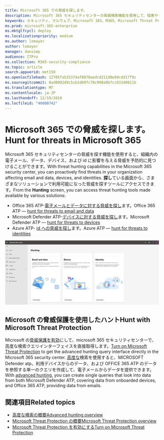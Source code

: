 ```yaml
---
title: Microsoft 365 での脅威を探します。
description: Microsoft 365 セキュリティセンターの脅威検索機能を使用して、侵害やその他の脅威を事前に検索する
keywords: セキュリティ、マルウェア、Microsoft 365、M365、Microsoft Threat Protection、MTP、セキュリティセンター、ハント、脅威探し、cyberthreat 検索、Microsoft Defender ATP、Office 365 ATP、Azure ATP、高度な検索
ms.prod: microsoft-365-enterprise
ms.mktglfcycl: deploy
ms.localizationpriority: medium
ms.author: lomayor
author: lomayor
manager: dansimp
audience: ITPro
ms.collection: M365-security-compliance
ms.topic: article
search.appverid: met150
ms.openlocfilehash: 12705fa525374af8870aedcd211d8e9dcdd17f9c
ms.sourcegitcommit: 0ad0092d9c5cb2d69fc70c990a9b7cc03140611b
ms.translationtype: MT
ms.contentlocale: ja-JP
ms.lasthandoff: 12/19/2019
ms.locfileid: "40808742"
---
```

# <a name="hunt-for-threats-in-microsoft-365"></a><span data-ttu-id="432f1-104">Microsoft 365 での脅威を探します。</span><span class="sxs-lookup"><span data-stu-id="432f1-104">Hunt for threats in Microsoft 365</span></span>

<span data-ttu-id="432f1-105">Microsoft 365 セキュリティセンターの脅威を探す機能を使用すると、組織内の電子メール、データ、デバイス、および id に影響を与える脅威を予防的に見つけることができます。</span><span class="sxs-lookup"><span data-stu-id="432f1-105">With threat hunting capabilities in the Microsoft 365 security center, you can proactively find threats in your organization affecting email and data, devices, and identities.</span></span> <span data-ttu-id="432f1-106">**探し**ている画面から、さまざまなソリューションで利用可能になった脅威を探すツールにアクセスできます。</span><span class="sxs-lookup"><span data-stu-id="432f1-106">From the **Hunting** screen, you can access threat hunting tools made available by various solutions:</span></span>
- <span data-ttu-id="432f1-107">Office 365 ATP-[電子メールとデータに対する脅威を探し](../office-365-security/office-365-atp.md)ます。</span><span class="sxs-lookup"><span data-stu-id="432f1-107">Office 365 ATP — [hunt for threats to email and data](../office-365-security/office-365-atp.md)</span></span>
- <span data-ttu-id="432f1-108">Microsoft Defender ATP-[デバイスに対する脅威を探し](https://docs.microsoft.com/windows/security/threat-protection/microsoft-defender-atp/advanced-hunting)ます。</span><span class="sxs-lookup"><span data-stu-id="432f1-108">Microsoft Defender ATP — [hunt for threats to devices](https://docs.microsoft.com/windows/security/threat-protection/microsoft-defender-atp/advanced-hunting)</span></span>
- <span data-ttu-id="432f1-109">Azure ATP- [id への脅威を探し](https://docs.microsoft.com/azure-advanced-threat-protection/investigate-a-user)ます。</span><span class="sxs-lookup"><span data-stu-id="432f1-109">Azure ATP — [hunt for threats to identities](https://docs.microsoft.com/azure-advanced-threat-protection/investigate-a-user)</span></span>

![探しているページ](../images/hunt.png)


## <a name="hunt-with-microsoft-threat-protection"></a><span data-ttu-id="432f1-111">Microsoft の脅威保護を使用したハント</span><span class="sxs-lookup"><span data-stu-id="432f1-111">Hunt with Microsoft Threat Protection</span></span>

<span data-ttu-id="432f1-112">Microsoft の[脅威保護を有効](mtp-enable.md)にして、microsoft 365 セキュリティセンターで、高度な検索クエリインターフェイスを直接取得します。</span><span class="sxs-lookup"><span data-stu-id="432f1-112">[Turn on Microsoft Threat Protection](mtp-enable.md) to get the advanced hunting query interface directly in the Microsoft 365 security center.</span></span> <span data-ttu-id="432f1-113">[高度な](advanced-hunting-overview.md)検索を使用すると、MICROSOFT Defender atp、利用デバイスからのデータ、および OFFICE 365 ATP のデータを参照する単一のクエリを作成して、電子メールからデータを提供できます。</span><span class="sxs-lookup"><span data-stu-id="432f1-113">With [advanced hunting](advanced-hunting-overview.md), you can create single queries that look into data from both Microsoft Defender ATP, covering data from onboarded devices, and Office 365 ATP, providing data from emails.</span></span>

## <a name="related-topics"></a><span data-ttu-id="432f1-114">関連項目</span><span class="sxs-lookup"><span data-stu-id="432f1-114">Related topics</span></span>
- [<span data-ttu-id="432f1-115">高度な検索の概要</span><span class="sxs-lookup"><span data-stu-id="432f1-115">Advanced hunting overview</span></span>](advanced-hunting-overview.md)
- [<span data-ttu-id="432f1-116">Microsoft Threat Protection の概要</span><span class="sxs-lookup"><span data-stu-id="432f1-116">Microsoft Threat Protection overview</span></span>](microsoft-threat-protection.md)
- [<span data-ttu-id="432f1-117">Microsoft Threat Protection を有効にする</span><span class="sxs-lookup"><span data-stu-id="432f1-117">Turn on Microsoft Threat Protection</span></span>](mtp-enable.md)